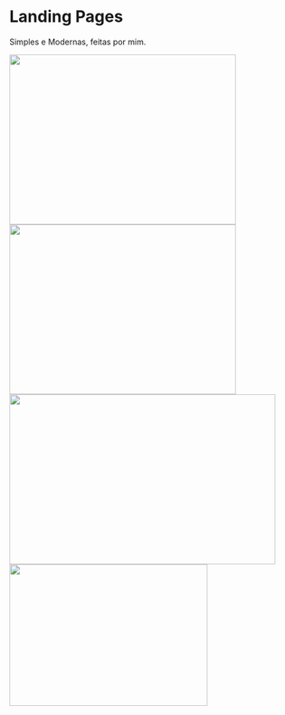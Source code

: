 # Landing Pages
Simples e Modernas, feitas por mim.
<div>
<img src="https://i.ibb.co/kKTxs3p/Screenshot-2.png" height="300" width="400">
<img src="https://i.ibb.co/0rzM3NX/Screenshot-3.png" height="300" width="400">
<img src="https://i.ibb.co/VNFrhy4/Screenshot-4.png" height="300" width="470">
<img src="https://i.ibb.co/CW4pQ2N/Screenshot-1.png" height="250" width="350">
  </div>
